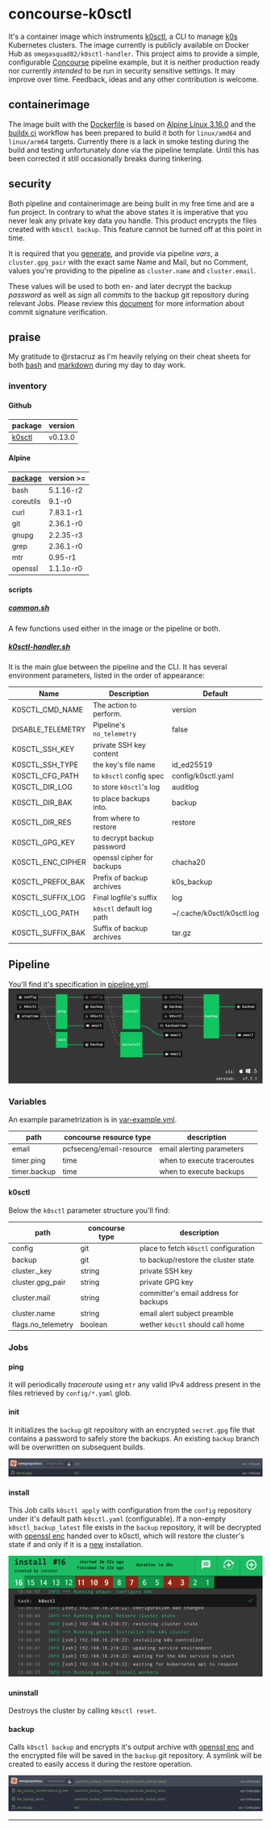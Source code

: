 # concourse-k0sctl

It's a container image which instruments [k0sctl][github-k0sctl], a CLI to
manage [k0s][link-k0sproject] Kubernetes clusters. The image currently is
publicly available on Docker Hub as `omegasquad82/k0sctl-handler`. This project
aims to provide a simple, configurable [Concourse][link-concourse] pipeline
example, but it is neither production ready nor currently _intended_ to be run
in security sensitive settings. It may improve over time. Feedback, ideas and
any other contribution is welcome.

## containerimage

The image built with the [Dockerfile][repo-dockerfile] is based on [Alpine Linux
3.16.0][link-alpine-release] and the [buildx ci][repo-ci-buildx] workflow has
been prepared to build it both for `linux/amd64` and `linux/arm64` targets.
Currently there is a lack in smoke testing during the build and testing
unfortunately done via the pipeline template. Until this has been corrected it
still occasionally breaks during tinkering.

## security

Both pipeline and containerimage are being built in my free time and are a fun
project. In contrary to what the above states it is imperative that you never
leak any private key data you handle. This product encrypts the files created
with `k0sctl backup`. This feature cannot be turned off at this point in time.

It is required that you [generate][link-gnupg-keygen], and provide via pipeline
_vars_, a `cluster.gpg_pair` with the exact same Name and Mail, but no Comment,
values you're providing to the pipeline as `cluster.name` and `cluster.email`.

These values will be used to both en- and later decrypt the backup _password_ as
well as sign all _commits_ to the backup git repository during relevant Jobs.
Please review this [document][link-github-gpg] for more information about commit
signature verification.

## praise

My gratitude to @rstacruz as I'm heavily relying on their cheat sheets for both
[bash][link-bash] and [markdown][link-markdown] during my day to day work.

### inventory

#### Github

| package                 | version |
| ----------------------- | ------- |
| [k0sctl][github-k0sctl] | v0.13.0 |

#### Alpine

| [package][link-alpine-packages] | version >= |
| ------------------------------- | ---------- |
| bash                            | 5.1.16-r2  |
| coreutils                       | 9.1-r0     |
| curl                            | 7.83.1-r1  |
| git                             | 2.36.1-r0  |
| gnupg                           | 2.2.35-r3  |
| grep                            | 2.36.1-r0  |
| mtr                             | 0.95-r1    |
| openssl                         | 1.1.1o-r0  |

#### scripts

##### [common.sh][repo-script-common]

A few functions used either in the image or the pipeline or both.

##### [k0sctl-handler.sh][repo-script-k0sctl-handler]

It is the main glue between the pipeline and the CLI. It has several environment
parameters, listed in the order of appearance:

| Name              | Description                | Default                    |
| ----------------- | -------------------------- | -------------------------- |
| K0SCTL_CMD_NAME   | The action to perform.     | version                    |
| DISABLE_TELEMETRY | Pipeline's `no_telemetry`  | false                      |
| K0SCTL_SSH_KEY    | private SSH key content    |                            |
| K0SCTL_SSH_TYPE   | the key's file name        | id_ed25519                 |
| K0SCTL_CFG_PATH   | to `k0sctl` config spec    | config/k0sctl.yaml         |
| K0SCTL_DIR_LOG    | to store `k0sctl`'s log    | auditlog                   |
| K0SCTL_DIR_BAK    | to place backups into.     | backup                     |
| K0SCTL_DIR_RES    | from where to restore      | restore                    |
| K0SCTL_GPG_KEY    | to decrypt backup password |                            |
| K0SCTL_ENC_CIPHER | openssl cipher for backups | chacha20                   |
| K0SCTL_PREFIX_BAK | Prefix of backup archives  | k0s_backup                 |
| K0SCTL_SUFFIX_LOG | Final logfile's suffix     | log                        |
| K0SCTL_LOG_PATH   | `k0sctl` default log path  | ~/.cache/k0sctl/k0sctl.log |
| K0SCTL_SUFFIX_BAK | Suffix of backup archives  | tar.gz                     |

## Pipeline

You'll find it's specification in [pipeline.yml][repo-pipeline].
![k0sctl pipeline][image-pipeline]

### Variables

An example parametrization is in [var-example.yml][repo-pipeline-vars].

| path         | concourse resource type  | description                 |
| ------------ | ------------------------ | --------------------------- |
| email        | pcfseceng/email-resource | email alerting parameters   |
| timer.ping   | time                     | when to execute traceroutes |
| timer.backup | time                     | when to execute backups     |

#### k0sctl

Below the `k0sctl` parameter structure you'll find:

| path               | concourse type | description                           |
| ------------------ | -------------- | ------------------------------------- |
| config             | git            | place to fetch `k0sctl` configuration |
| backup             | git            | to backup/restore the cluster state   |
| cluster.\_key      | string         | private SSH key                       |
| cluster.gpg_pair   | string         | private GPG key                       |
| cluster.mail       | string         | committer's email address for backups |
| cluster.name       | string         | email alert subject preamble          |
| flags.no_telemetry | boolean        | wether `k0sctl` should call home      |

### Jobs

#### ping

It will periodically _traceroute_ using `mtr` any valid IPv4 address present in
the files retrieved by `config/*.yaml` glob.

#### init

It initializes the `backup` git repository with an encrypted `secret.gpg` file
that contains a password to safely store the backups. An existing `backup`
branch will be overwritten on subsequent builds.

![the init Job created a branch with an encrypted password][image-job-init]

#### install

This Job calls `k0sctl apply` with configuration from the `config` repository
under it's default path `k0sctl.yaml` (configurable). If a non-empty
`k0sctl_backup_latest` file exists in the `backup` repository, it will be
decrypted with [openssl enc][link-openssl-enc] handed over to k0sctl, which will
restore the cluster's state if and only if it is a [new][github-k0sctl-restore]
installation.

![k0sctl restored the cluster state][image-job-install]

#### uninstall

Destroys the cluster by calling `k0sctl reset`.

#### backup

Calls `k0sctl backup` and encrypts it's output archive with [openssl
enc][link-openssl-enc] and the encrypted file will be saved in the `backup` git
repository. A symlink will be created to easily access it during the restore
operation.

![k0sctl backup archives][image-git-backups]

---

[image-git-backups]: /images/git-backups.png
[image-job-init]: /images/git-init.png
[image-job-install]: /images/job-install-restoring.png
[image-pipeline]: /images/pipeline.png
[github-k0sctl]: https://github.com/k0sproject/k0sctl
[github-k0sctl-restore]:
  https://github.com/k0sproject/k0sctl/pull/149/commits/6e7c262904ed05b7068e818954a5091d25504065#diff-2cad3981690f3fb1f7b9494273cb87a7b751a5f3f884b9ad0e6a119d60f2f1a2R25
[link-bash]: https://devhints.io/bash
[link-concourse]: https://concourse-ci.org/
[link-k0sproject]: https://k0sproject.io/
[link-alpine-packages]: https://pkgs.alpinelinux.org/packages?name=&branch=v3.16
[link-alpine-release]: https://alpinelinux.org/posts/Alpine-3.16.0-released.html
[link-github-gpg]:
  https://docs.github.com/en/authentication/managing-commit-signature-verification/about-commit-signature-verification#gpg-commit-signature-verification
[link-gnupg-keygen]:
  https://gnupg.org/documentation/manuals/gnupg/OpenPGP-Key-Management.html#OpenPGP-Key-Management
[link-markdown]: https://devhints.io/markdown
[link-openssl-enc]: https://www.openssl.org/docs/man1.1.1/man1/enc.html
[repo-ci-buildx]: /.github/workflows/buildx-ci.yml
[repo-dockerfile]: /Dockerfile
[repo-pipeline]: /ci/pipeline.yml
[repo-pipeline-vars]: /ci/vars-example.yml
[repo-script-common]: /scripts/common.sh
[repo-script-k0sctl-handler]: /scripts/k0sctl-handler.sh
